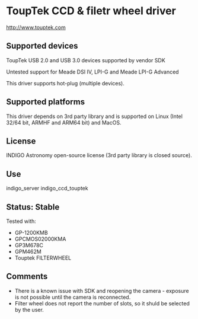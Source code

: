 # ToupTek CCD & filetr wheel driver

http://www.touptek.com

## Supported devices

ToupTek USB 2.0 and USB 3.0 devices supported by vendor SDK

Untested support for Meade DSI IV, LPI-G and Meade LPI-G Advanced

This driver supports hot-plug (multiple devices).

## Supported platforms

This driver depends on 3rd party library and is supported on Linux (Intel 32/64 bit, ARMHF and ARM64 bit) and MacOS.

## License

INDIGO Astronomy open-source license (3rd party library is closed source).

## Use

indigo_server indigo_ccd_touptek

## Status: Stable

Tested with:
* GP-1200KMB
* GPCMOS02000KMA
* GP3M678C
* GPM462M
* Touptek FILTERWHEEL

## Comments

* There is a known issue with SDK and reopening the camera - exposure is not possible until the camera is reconnected.
* Filter wheel does not report the number of slots, so it shuld be selected by the user.
